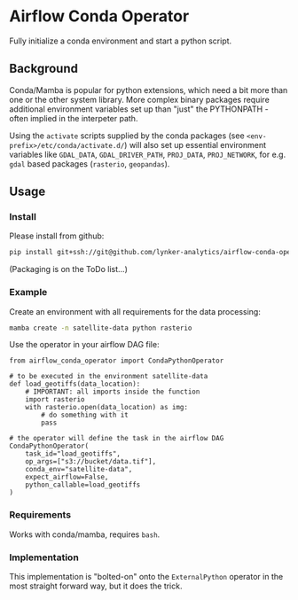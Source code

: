 # Airflow Conda Operator

Fully initialize a conda environment and start a python script.

## Background

Conda/Mamba is popular for python extensions, which need a bit more than one
or the other system library. More complex binary packages require additional
environment variables set up than "just" the PYTHONPATH - often implied in the interpeter path.

Using the `activate` scripts supplied by the conda packages
(see `<env-prefix>/etc/conda/activate.d/`) will also set up essential environment
variables like `GDAL_DATA`, `GDAL_DRIVER_PATH`, `PROJ_DATA`, `PROJ_NETWORK`, for e.g.
`gdal` based packages (`rasterio`, `geopandas`).

## Usage

### Install

Please install from github:

```bash
pip install git+ssh://git@github.com/lynker-analytics/airflow-conda-operator.git
```

(Packaging is on the ToDo list...)

### Example

Create an environment with all requirements for the data processing:

```bash
mamba create -n satellite-data python rasterio
```

Use the operator in your airflow DAG file:

```python3
from airflow_conda_operator import CondaPythonOperator

# to be executed in the environment satellite-data
def load_geotiffs(data_location):
    # IMPORTANT: all imports inside the function
    import rasterio
    with rasterio.open(data_location) as img:
        # do something with it
        pass

# the operator will define the task in the airflow DAG
CondaPythonOperator(
    task_id="load_geotiffs",
    op_args=["s3://bucket/data.tif"],
    conda_env="satellite-data",
    expect_airflow=False,
    python_callable=load_geotiffs
)
```

### Requirements

Works with conda/mamba, requires `bash`.

### Implementation

This implementation is "bolted-on" onto the `ExternalPython` operator
in the most straight forward way, but it does the trick.
